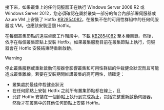 接下來，如果叢集上的任何伺服器正在執行 Windows Server 2008 R2 或 Windows Server 2012，您必須確認在屬於叢集一部分的每台內部部署伺服器或 Azure VM 上安裝了 Hotfix [KB2854082](http://support.microsoft.com/kb/2854082)。在叢集不在的可用性群組中的任何伺服器或 VM，也應該安裝這個 Hotfix。

在每個叢集節點的遠端桌面工作階段中，下載 [KB2854082](http://support.microsoft.com/kb/2854082) 至本機目錄。然後，依序在每個叢集節點上安裝 Hotfix。如果叢集服務目前在叢集節點上執行，伺服器會在 Hotfix 安裝結束時重新啟動。

> [!WARNING]
> 停止叢集服務或重新啟動伺服器會影響叢集和可用性群組的仲裁健全狀況而且可能造成叢集離線。若要在安裝期間維護叢集的高可用性，請確定：
> 
> * 叢集處於最佳仲裁健全狀況 
> * 在任何節點上安裝 Hotfix 之前所有叢集節點都在線上，且
> * 允許 Hotfix 安裝在一個節點上執行到完成為止，包括完整重新啟動伺服器，然後才在叢集中的其他任何節點上安裝 Hotfix。
> 
> 

